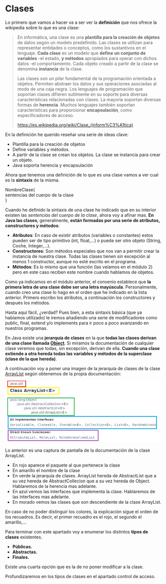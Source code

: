 # Clases

Lo primero que vamos a hacer va a ser ver la **definición** que nos ofrece la wikipedia sobre lo que es una clase:

> En informática, una clase es una **plantilla para la creación de objetos** de datos según un modelo predefinido. Las clases se utilizan para representar entidades o conceptos, como los sustantivos en el lenguaje. **Cada clase** es un modelo que **define un conjunto de variables** -el estado, **y métodos** apropiados para operar con dichos datos -el comportamiento. Cada objeto creado a partir de la clase se denomina **instancia** de la clase.
> 
> Las clases son un pilar fundamental de la programación orientada a objetos. Permiten abstraer los datos y sus operaciones asociadas al modo de una caja negra. Los lenguajes de programación que soportan clases difieren sutilmente en su soporte para diversas características relacionadas con clases. La mayoría soportan diversas formas de **herencia**. Muchos lenguajes también soportan características para proporcionar **encapsulación**, como especificadores de acceso.
> 
> https://es.wikipedia.org/wiki/Clase_(inform%C3%A1tica)

En la definición he querido reseñar una serie de ideas clave:

*   Plantilla para la creación de objetos
*   Define variables y métodos.
*   A partir de la clase se crean los objetos. La clase se instancia para crear un objeto.
*   Java soporta herencia y encapsulación

Ahora que tenemos una definición de lo que es una clase vamos a ver cual es la **sintaxis** de la misma.

NombreClase{  
    sentencias del cuerpo de la clase  
}

Cuando he definido la sintaxis de una clase he indicado que en su interior existen las _sentencias del cuerpo de la clase_, ahora voy a afinar mas. **En Java las clases**, generalmente, **están formadas por una serie de atributos, constructores y métodos**:

*   **Atributos**: En caso de existir atributos (variables o constantes) estos pueden ser de tipo primitivo (int, float,...) o puede ser otro objeto (String, Coche, Integer,...).
*   **Constructores**: Son métodos especiales que nos van a permitir crear la instancia de nuestra clase. Todas las clases tienen sin excepción al menos 1 constructor, aunque no esté escrito en el programa.
*   **Métodos**: Es lo mismo que una función (las veíamos en el módulo 2) pero en este caso reciben este nombre cuando hablamos de objetos.

Como ya indicamos en el módulo anterior, el convenio establece que **la primera letra de una clase debe ser una letra mayúscula**. Personalmente, cuando creo una clase lo hago en el orden que he indicado en la lista anterior. Primero escribo los atributos, a continuación los constructores y después los métodos.

Hasta aquí fácil, ¿verdad? Pues bien, a esta sintaxis básica (que ya habíamos utilizado) le iremos añadiendo una serie de modificadores como public, final, extend y/o implements para ir poco a poco avanzando en nuestros programas.

En Java existe una **jerarquía de clases** en la que **todas las clases derivan de una clase llamada [Object](https://docs.oracle.com/javase/8/docs/api/java/lang/Object.html "Object")**. Si miramos la documentación de cualquier clase veremos que todas, sin excepción, derivan de ella. **Cuando una clase extiende a otra hereda todas las variables y métodos de la superclase (clase de la que hereda)**.

A continuación voy a poner una imagen de la jerarquía de clases de la clase [ArrayList](http://docs.oracle.com/javase/8/docs/api/java/util/ArrayList.html) según obtenemos de la propia documentación:


![Explicación de la documentación](img/Modulo3Clases-EjemploDocumentacion.png "Explicación de la documentación")


Lo anterior es una captura de pantalla de la documentación de la clase ArrayList. 

*   En rojo aparece el paquete al que pertenece la clase
*   En amarillo el nombre de la clase
*   En verde la jerarquía de clases. ArrayList hereda de AbstractList que a su vez hereda de AbstractCollecion que a su vez hereda de Object. Hablaremos de la herencia mas adelante.
*   En azul vemos las interfaces que implementa la clase. Hablaremos de las interfaces mas adelante.
*   En morado vemos las clases que son descendiente de la clase ArrayList.

En caso de no poder distinguir los colores, la explicación sigue el orden de los recuadros. Es decir, el primer recuadro es el rojo, el segundo el amarillo,...

Para terminar con este apartado voy a enumerar los distintos **tipos de clases** existentes.

*   **Públicas.**
*   **Abstractas.**
*   **Finales.**

Existe una cuarta opción que es la de no poner modificar a la clase.

Profundizaremos en los tipos de clases en el apartado control de acceso.

